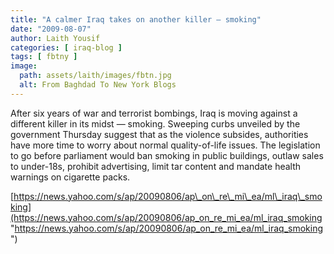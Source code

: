 ```yaml
---
title: "A calmer Iraq takes on another killer — smoking"
date: "2009-08-07"
author: Laith Yousif
categories: [ iraq-blog ]
tags: [ fbtny ]
image:
  path: assets/laith/images/fbtn.jpg
  alt: From Baghdad To New York Blogs
---
```


After six years of war and terrorist bombings, Iraq is moving against a different killer in its midst — smoking. Sweeping curbs unveiled by the government Thursday suggest that as the violence subsides, authorities have more time to worry about normal quality-of-life issues. The legislation to go before parliament would ban smoking in public buildings, outlaw sales to under-18s, prohibit advertising, limit tar content and mandate health warnings on cigarette packs.

[https://news.yahoo.com/s/ap/20090806/ap\_on\_re\_mi\_ea/ml\_iraq\_smoking](https://news.yahoo.com/s/ap/20090806/ap_on_re_mi_ea/ml_iraq_smoking "https://news.yahoo.com/s/ap/20090806/ap_on_re_mi_ea/ml_iraq_smoking")

